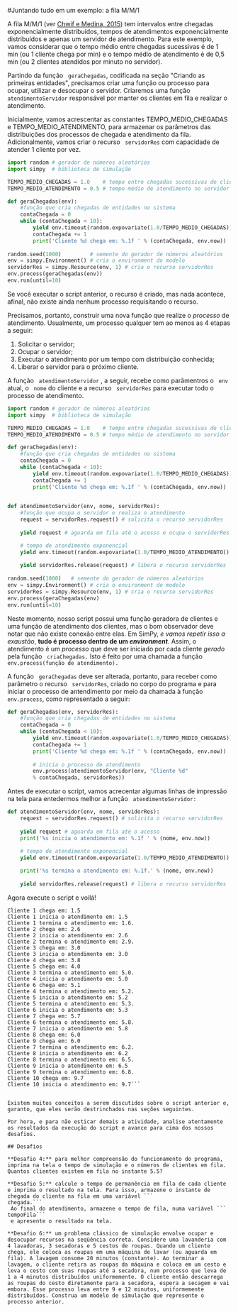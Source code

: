 #Juntando tudo em um exemplo: a fila M/M/1

A fila M/M/1 (ver [Chwif e Medina, 2015](http://livrosimulacao.eng.br/e-tetra-e-tetra-a-quarta-edicao-do-msed/)) tem intervalos entre chegadas exponencialmente distribuídos, tempos de atendimentos exponencialmente distribuídos e apenas um servidor de atendimento. Para este exemplo, vamos considerar que o tempo médio entre chegadas sucessivas é de 1 min (ou 1 cliente chega por min) e o tempo médio de atendimento é de 0,5 min (ou 2 clientes atendidos por minuto no servidor).

Partindo da função ```
geraChegadas```, codificada na seção "Criando as primeiras entidades", precisamos criar uma função ou processo para ocupar, utilizar e desocupar o servidor. Criaremos uma função ```
atendimentoServidor```
 responsável por manter os clientes em fila e realizar o atendimento.
 
Inicialmente, vamos acrescentar as constantes TEMPO_MEDIO_CHEGADAS e TEMPO_MEDIO_ATENDIMENTO, para armazenar os parâmetros das distribuições dos processos de chegada e atendimento da fila. Adicionalmente, vamos criar o recurso ```
servidorRes``` com capacidade de atender 1 cliente por vez.

 
```python
import random # gerador de números aleatórios
import simpy  # biblioteca de simulação

TEMPO_MEDIO_CHEGADAS = 1.0    # tempo entre chegadas sucessivas de clientes
TEMPO_MEDIO_ATENDIMENTO = 0.5 # tempo médio de atendimento no servidor

def geraChegadas(env):
    #função que cria chegadas de entidades no sistema
    contaChegada = 0
    while (contaChegada < 10):
        yield env.timeout(random.expovariate(1.0/TEMPO_MEDIO_CHEGADAS))
        contaChegada += 1
        print('Cliente %d chega em: %.1f ' % (contaChegada, env.now))
        
random.seed(1000)         # semente do gerador de números aleatórios
env = simpy.Environment() # cria o environment do modelo
servidorRes = simpy.Resource(env, 1) # cria o recurso servidorRes
env.process(geraChegadas(env))
env.run(until=10)
```
Se você executar o script anterior, o recurso é criado, mas nada acontece, afinal, não existe ainda nenhum processo requisitando o recurso.

Precisamos, portanto, construir uma nova função que realize o *processo* de atendimento. Usualmente, um processo qualquer tem ao menos as 4 etapas a seguir:
1. Solicitar o servidor;
2. Ocupar o servidor;
3. Executar o atendimento por um tempo com distribuição conhecida;
4. Liberar o servidor para o próximo cliente.

A função ```
atendimentoServidor```
, a seguir, recebe como parâmentros o ```
env```
 atual, o ```
nome```
 do cliente e a recurso ```
servidorRes```
 para executar todo o processo de atendimento.

```python
import random # gerador de números aleatórios
import simpy  # biblioteca de simulação

TEMPO_MEDIO_CHEGADAS = 1.0    # tempo entre chegadas sucessivas de clientes
TEMPO_MEDIO_ATENDIMENTO = 0.5 # tempo médio de atendimento no servidor

def geraChegadas(env):
    #função que cria chegadas de entidades no sistema
    contaChegada = 0
    while (contaChegada < 10):
        yield env.timeout(random.expovariate(1.0/TEMPO_MEDIO_CHEGADAS))
        contaChegada += 1
        print('Cliente %d chega em: %.1f ' % (contaChegada, env.now))
        

def atendimentoServidor(env, nome, servidorRes):
    #função que ocupa o servidor e realiza o atendimento
    request = servidorRes.request() # solicita o recurso servidorRes
    
    yield request # aguarda em fila até o acesso e ocupa o servidorRes

    # tempo de atendimento exponencial
    yield env.timeout(random.expovariate(1.0/TEMPO_MEDIO_ATENDIMENTO))
    
    yield servidorRes.release(request) # libera o recurso servidorRes
    
random.seed(1000)   # semente do gerador de números aleatórios
env = simpy.Environment() # cria o environment do modelo
servidorRes = simpy.Resource(env, 1) # cria o recurso servidorRes
env.process(geraChegadas(env)
env.run(until=10)

```
Neste momento, nosso script possui uma função geradora de clientes e uma função de atendimento dos clientes, mas o bom observador deve notar que não existe conexão entre elas. Em SimPy, *e vamos  repetir isso a exaustão*, **tudo é processo dentro de um *environment***. Assim, o atendimento é um *processo* que deve ser iniciado por cada cliente *gerado* pela função ```
criaChegadas.``` Isto é feito por uma chamada a função```
 env.process(função de atendimento).```

A função ```
geraChegadas```
 deve ser alterada, portanto, para receber como parâmetro o recurso ```
servidorRes```,
 criado no corpo do programa e para iniciar o processo de antendimento por meio da chamada à função ```
env.process```, como representado a seguir:

```python
def geraChegadas(env, servidorRes):
    #função que cria chegadas de entidades no sistema
    contaChegada = 0
    while (contaChegada < 10):
        yield env.timeout(random.expovariate(1.0/TEMPO_MEDIO_CHEGADAS))
        contaChegada += 1
        print('Cliente %d chega em: %.1f ' % (contaChegada, env.now))
        
        # inicia o processo de atendimento
        env.process(atendimentoServidor(env, "Cliente %d" 
        % contaChegada, servidorRes))
```

Antes de executar o script, vamos acrecentar algumas linhas de impressão na tela para entedermos melhor a função ```
atendimentoServidor:```

```python
def atendimentoServidor(env, nome, servidorRes):
    request = servidorRes.request() # solicita o recurso servidorRes
    
    yield request # aguarda em fila até o acesso
    print('%s inicia o atendimento em: %.1f ' % (nome, env.now))
    
    # tempo de atendimento exponencial
    yield env.timeout(random.expovariate(1.0/TEMPO_MEDIO_ATENDIMENTO))

    print('%s termina o atendimento em: %.1f.' % (nome, env.now)) 
    
    yield servidorRes.release(request) # libera o recurso servidorRes
```
Agora execute o script e voilá!

```
Cliente 1 chega em: 1.5 
Cliente 1 inicia o atendimento em: 1.5 
Cliente 1 termina o atendimento em: 1.6.
Cliente 2 chega em: 2.6 
Cliente 2 inicia o atendimento em: 2.6 
Cliente 2 termina o atendimento em: 2.9.
Cliente 3 chega em: 3.0 
Cliente 3 inicia o atendimento em: 3.0 
Cliente 4 chega em: 3.8 
Cliente 5 chega em: 4.0 
Cliente 3 termina o atendimento em: 5.0.
Cliente 4 inicia o atendimento em: 5.0 
Cliente 6 chega em: 5.1 
Cliente 4 termina o atendimento em: 5.2.
Cliente 5 inicia o atendimento em: 5.2 
Cliente 5 termina o atendimento em: 5.3.
Cliente 6 inicia o atendimento em: 5.3 
Cliente 7 chega em: 5.7 
Cliente 6 termina o atendimento em: 5.8.
Cliente 7 inicia o atendimento em: 5.8 
Cliente 8 chega em: 6.0 
Cliente 9 chega em: 6.0 
Cliente 7 termina o atendimento em: 6.2.
Cliente 8 inicia o atendimento em: 6.2 
Cliente 8 termina o atendimento em: 6.5.
Cliente 9 inicia o atendimento em: 6.5 
Cliente 9 termina o atendimento em: 6.8.
Cliente 10 chega em: 9.7 
Cliente 10 inicia o atendimento em: 9.7```


Existem muitos conceitos a serem discutidos sobre o script anterior e, garanto, que eles serão destrinchados nas seções seguintes. 

Por hora, e para não esticar demais a atividade, analise atentamente os resultados da execução do script e avance para cima dos nossos desafios.

## Desafios

**Desafio 4:** para melhor compreensão do funcionamento do programa, imprima na tela o tempo de simulação e o números de clientes em fila. Quantos clientes existem em fila no instante 5.5?

**Desafio 5:** calcule o tempo de permanência em fila de cada cliente e imprima o resultado na tela. Para isso, armazene o instante de chegada do cliente na fila em uma variável ```
chegada.```
 Ao final do atendimento, armazene o tempo de fila, numa variável ```
tempoFila```
 e apresente o resultado na tela.
 
**Desafio 6:** um problema clássico de simulação envolve ocupar e desocupar recursos na seqüência correta. Considere uma lavanderia com 4 lavadoras, 3 secadoras e 5 cestos de roupas. Quando um cliente chega, ele coloca as roupas em uma máquina de lavar (ou aguarda em fila). A lavagem consome 20 minutos (constante). Ao terminar a lavagem, o cliente retira as roupas da máquina e coloca em um cesto e leva o cesto com suas roupas até a secadora, num processo que leva de 1 a 4 minutos distribuídos uniformemente. O cliente então descarrega as roupas do cesto diretamente para a secadora, espera a secagem e vai embora. Esse processo leva entre 9 e 12 minutos, uniformemente distribuídos. Construa um modelo de simulação que represente o processo anterior.
 
